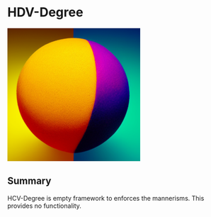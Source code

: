 # HDV-Degree

<img src="img/logo.png" width="300px">

## Summary
HCV-Degree is empty framework to enforces the mannerisms. This provides no functionality.